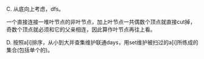 C. 从底向上考虑，dfs。

   一个直接连接一堆叶节点的非叶节点，加上叶节点一共偶数个顶点就直接cut掉，奇数个顶点就必须和它的父亲相连，因此算作叶节点再往上看。
   
D. 按照a[i]排序，从小到大并查集维护联通days，用set维护被扫过的a[i]所练成的集合(包括单个的)。
